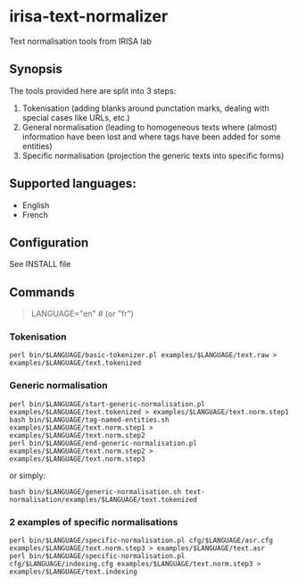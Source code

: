 # irisa-text-normalizer
Text normalisation tools from IRISA lab

## Synopsis

The tools provided here are split into 3 steps:
1. Tokenisation (adding blanks around punctation marks, dealing with special cases like URLs, etc.)
2. General normalisation (leading to homogeneous texts where (almost) information have been lost and where tags have been added for some entities)
3. Specific normalisation (projection the generic texts into specific forms)


## Supported languages:

- English
- French

## Configuration

See INSTALL file

## Commands

> LANGUAGE="en"
> \# (or "fr")

### Tokenisation

    perl bin/$LANGUAGE/basic-tokenizer.pl examples/$LANGUAGE/text.raw > examples/$LANGUAGE/text.tokenized

### Generic normalisation

    perl bin/$LANGUAGE/start-generic-normalisation.pl examples/$LANGUAGE/text.tokenized > examples/$LANGUAGE/text.norm.step1
    bash bin/$LANGUAGE/tag-named-entities.sh examples/$LANGUAGE/text.norm.step1 > examples/$LANGUAGE/text.norm.step2
    perl bin/$LANGUAGE/end-generic-normalisation.pl examples/$LANGUAGE/text.norm.step2 > examples/$LANGUAGE/text.norm.step3
    
or simply:

    bash bin/$LANGUAGE/generic-normalisation.sh text-normalisation/examples/$LANGUAGE/text.tokenized

### 2 examples of specific normalisations

    perl bin/$LANGUAGE/specific-normalisation.pl cfg/$LANGUAGE/asr.cfg examples/$LANGUAGE/text.norm.step3 > examples/$LANGUAGE/text.asr
    perl bin/$LANGUAGE/specific-normalisation.pl cfg/$LANGUAGE/indexing.cfg examples/$LANGUAGE/text.norm.step3 > examples/$LANGUAGE/text.indexing

